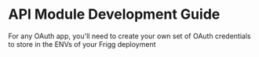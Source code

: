# API Module Development Guide

For any OAuth app, you'll need to create your own set of OAuth credentials to store in the ENVs of your Frigg deployment
